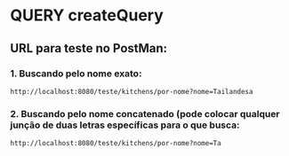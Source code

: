 # QUERY createQuery

## URL para teste no PostMan:
### 1. Buscando pelo nome exato:
````
http://localhost:8080/teste/kitchens/por-nome?nome=Tailandesa
````

### 2. Buscando pelo nome concatenado (pode colocar qualquer junção de duas letras específicas para o que busca:
````
http://localhost:8080/teste/kitchens/por-nome?nome=Ta
````
